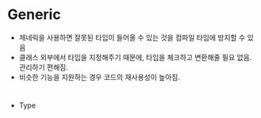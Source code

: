 # Generic

- 제네릭을 사용하면 잘못된 타입이 들어올 수 있는 것을 컴파일 타임에 방지할 수 있음
- 클래스 외부에서 타입을 지정해주기 때문에, 타입을 체크하고 변환해줄 필요 없음. 관리하기 편해짐.
- 비슷한 기능을 지원하는 경우 코드의 재사용성이 높아짐.

# <T>

- Type
